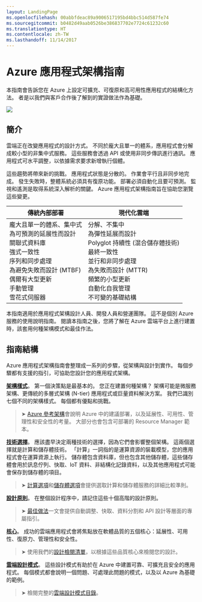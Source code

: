 ```yaml
---
layout: LandingPage
ms.openlocfilehash: 00abbfdeac89a9006517195bd4bbc514d587fe74
ms.sourcegitcommit: b0482d49aab0526be386837702e7724c61232c60
ms.translationtype: HT
ms.contentlocale: zh-TW
ms.lasthandoff: 11/14/2017
---
```

# <a name="azure-application-architecture-guide"></a>Azure 應用程式架構指南

本指南會告訴您在 Azure 上設定可擴充、可復原和高可用性應用程式的結構化方法。 者是以我們與客戶合作後了解到的實證做法作為基礎。

<img src="./images/guide-steps.svg" style="max-width:800px;"/>

## <a name="introduction"></a>簡介

雲端正在改變應用程式的設計方式。 不同於龐大且單一的體系，應用程式會分解成較小型的非集中式服務。 這些服務會透過 API 或使用非同步傳訊進行通訊。 應用程式可水平調整，以依據需求要求新增執行個體。 

這些趨勢將帶來新的挑戰。 應用程式狀態是分散的。 作業會平行且非同步地完成。 發生失敗時，整體系統必須具有復原功能。 部署必須自動化且要可預測。 監視和遙測是取得系統深入解析的關鍵。 Azure 應用程式架構指南旨在協助您瀏覽這些變更。 

<table>
<thead>
    <tr><th>傳統內部部署</th><th>現代化雲端</th></tr>
</thead>
<tbody>
<tr><td>龐大且單一的體系、集中式<br/>
為可預測的延展性而設計<br/>
關聯式資料庫<br/>
強式一致性<br/>
序列和同步處理<br/>
為避免失敗而設計 (MTBF)<br/>
偶爾有大型更新<br/>
手動管理<br/>
雪花式伺服器</td>
<td>
分解、不集中<br/>
為彈性延展而設計<br/>
Polyglot 持續性 (混合儲存體技術)<br/>
最終一致性<br/>
並行和非同步處理<br/>
為失敗而設計 (MTTR)<br/>
頻繁的小型更新<br/>
自動化自我管理<br/>
不可變的基礎結構<br/>
</td>
</tbody>
</table>

本指南適用於應用程式架構設計人員、開發人員和營運團隊。 這不是個別 Azure 服務的使用說明指南。 閱讀本指南之後，您將了解在 Azure 雲端平台上進行建置時，該套用何種架構模式和最佳作法。

## <a name="how-this-guide-is-structured"></a>指南結構

Azure 應用程式架構指南會整理成一系列的步驟，從架構與設計到實作。 每個步驟都有支援的指引，可協助您設計您的應用程式架構。

**[架構樣式][arch-styles]**。 第一個決策點是最基本的。 您正在建置何種架構？ 架構可能是微服務架構、更傳統的多層式架構 (N-tier) 應用程式或巨量資料解決方案。 我們已識別七個不同的架構樣式。 每個都有優點和挑戰。

> &#10148; [Azure 參考架構][ref-archs]會說明 Azure 中的建議部署，以及延展性、可用性、管理性和安全性的考量。 大部分也會包含可部署的 Resource Manager 範本。

**[技術選擇][technology-choices]**。 應該盡早決定兩種技術的選擇，因為它們會影響整個架構。 這兩個選擇就是計算和儲存體技術。 「計算」一詞指的是運算資源的裝載模型，您的應用程式會在運算資源上執行。 儲存體包含資料庫，但也包含其他儲存體，這些儲存體會用於訊息佇列、快取、IoT 資料、非結構化記錄資料，以及其他應用程式可能會保存到儲存體的項目。 

> &#10148; [計算選項][compute-options]和[儲存體選項][storage-options]會提供選取計算和儲存體服務的詳細比較準則。

**[設計原則][design-principles]**。 在整個設計程序中，請記住這些十個高階的設計原則。 

> &#10148; [最佳做法][best-practices]一文會提供自動調整、快取、資料分割和 API 設計等層面的專屬指引。   

**[核心][pillars]**。 成功的雲端應用程式會將焦點放在軟體品質的五個核心：延展性、可用性、復原力、管理性和安全性。 

> &#10148; 使用我們的[設計檢閱清單][checklists]，以根據這些品質核心來檢閱您的設計。 

**[雲端設計模式][patterns]**。 這些設計模式有助於在 Azure 中建置可靠、可擴充且安全的應用程式。 每個模式都會說明一個問題、可處理此問題的模式，以及以 Azure 為基礎的範例。

> &#10148; 檢閱完整的[雲端設計模式目錄](../patterns/index.md)。


[arch-styles]: ./architecture-styles/index.md
[best-practices]: ../best-practices/index.md
[checklists]: ../checklist/index.md
[compute-options]: ./technology-choices/compute-comparison.md
[design-principles]: ./design-principles/index.md
[patterns]: ../patterns/index.md?toc=/azure/architecture/guide/toc.json
[pillars]: ./pillars.md
[ref-archs]: ../reference-architectures/index.md
[storage-options]: ./technology-choices/data-store-comparison.md
[technology-choices]: ./technology-choices/index.md

